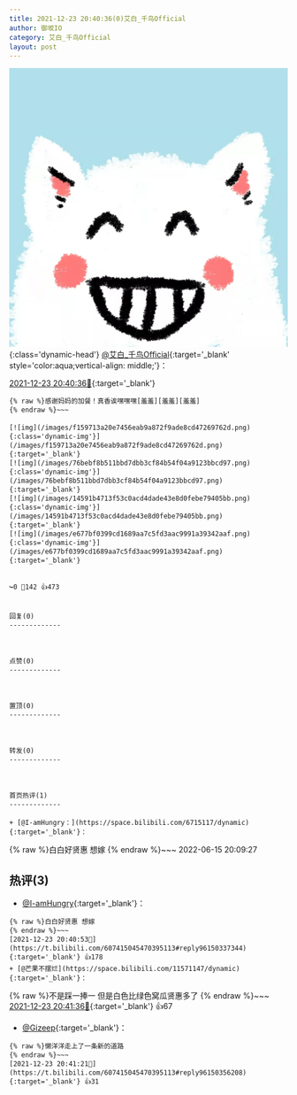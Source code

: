 ```yaml
---
title: 2021-12-23 20:40:36(0)艾白_千鸟Official
author: 御坂IO
category: 艾白_千鸟Official
layout: post
---
```


![img](/images/9ae8b9445fd0665cc014d9080156a45271be73c6.jpg){:class='dynamic-head'}
[@艾白_千鸟Official](https://space.bilibili.com/334537711/dynamic){:target='_blank' style='color:aqua;vertical-align: middle;'}：

[2021-12-23 20:40:36🔗](https://t.bilibili.com/607415045470395113){:target='_blank'}

~~~
{% raw %}感谢妈妈的加餐！真香诶嘿嘿嘿[羞羞][羞羞][羞羞]
{% endraw %}~~~

[![img](/images/f159713a20e7456eab9a872f9ade8cd47269762d.png){:class='dynamic-img'}](/images/f159713a20e7456eab9a872f9ade8cd47269762d.png){:target='_blank'}
[![img](/images/76bebf8b511bbd7dbb3cf84b54f04a9123bbcd97.png){:class='dynamic-img'}](/images/76bebf8b511bbd7dbb3cf84b54f04a9123bbcd97.png){:target='_blank'}
[![img](/images/14591b4713f53c0acd4dade43e8d0febe79405bb.png){:class='dynamic-img'}](/images/14591b4713f53c0acd4dade43e8d0febe79405bb.png){:target='_blank'}
[![img](/images/e677bf0399cd1689aa7c5fd3aac9991a39342aaf.png){:class='dynamic-img'}](/images/e677bf0399cd1689aa7c5fd3aac9991a39342aaf.png){:target='_blank'}


↪️0 💬142 👍473


回复(0)
-------------



点赞(0)
-------------



置顶(0)
-------------



转发(0)
-------------



首页热评(1)
-------------

+ [@I-amHungry：](https://space.bilibili.com/6715117/dynamic){:target='_blank'}：
~~~
{% raw %}白白好贤惠 想嫁
{% endraw %}~~~
2022-06-15 20:09:27


热评(3)
-------------

+ [@I-amHungry](https://space.bilibili.com/6715117/dynamic){:target='_blank'}：
~~~
{% raw %}白白好贤惠 想嫁
{% endraw %}~~~
[2021-12-23 20:40:53🔗](https://t.bilibili.com/607415045470395113#reply96150337344){:target='_blank'} 👍178
+ [@芒果不摆烂](https://space.bilibili.com/11571147/dynamic){:target='_blank'}：
~~~
{% raw %}不是踩一捧一 但是白色比绿色窝瓜贤惠多了
{% endraw %}~~~
[2021-12-23 20:41:36🔗](https://t.bilibili.com/607415045470395113#reply96150366224){:target='_blank'} 👍67
+ [@Gizeep](https://space.bilibili.com/9624885/dynamic){:target='_blank'}：
~~~
{% raw %}懒洋洋走上了一条新的道路
{% endraw %}~~~
[2021-12-23 20:41:21🔗](https://t.bilibili.com/607415045470395113#reply96150356208){:target='_blank'} 👍31


